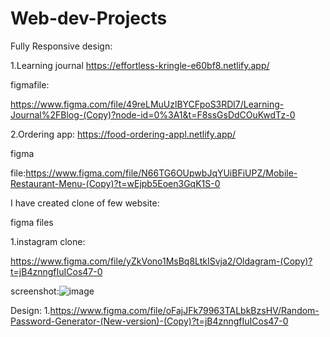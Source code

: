 # Web-dev-Projects

Fully Responsive design:


1.Learning journal
https://effortless-kringle-e60bf8.netlify.app/

figmafile:

https://www.figma.com/file/49reLMuUzlBYCFpoS3RDl7/Learning-Journal%2FBlog-(Copy)?node-id=0%3A1&t=F8ssGsDdCOuKwdTz-0


2.Ordering app:
https://food-ordering-appl.netlify.app/

figma

file:https://www.figma.com/file/N66TG6OUpwbJqYUiBFiUPZ/Mobile-Restaurant-Menu-(Copy)?t=wEjpb5Eoen3GqK1S-0







I have created clone of few website:

figma files

1.instagram clone:

https://www.figma.com/file/yZkVono1MsBq8LtkISvja2/Oldagram-(Copy)?t=jB4znngfIuICos47-0

screenshot:![image](https://user-images.githubusercontent.com/121917455/212187424-5b3805e4-97a3-423f-9683-a665b0964aa1.png)







Design:
1.https://www.figma.com/file/oFajJFk79963TALbkBzsHV/Random-Password-Generator-(New-version)-(Copy)?t=jB4znngfIuICos47-0

